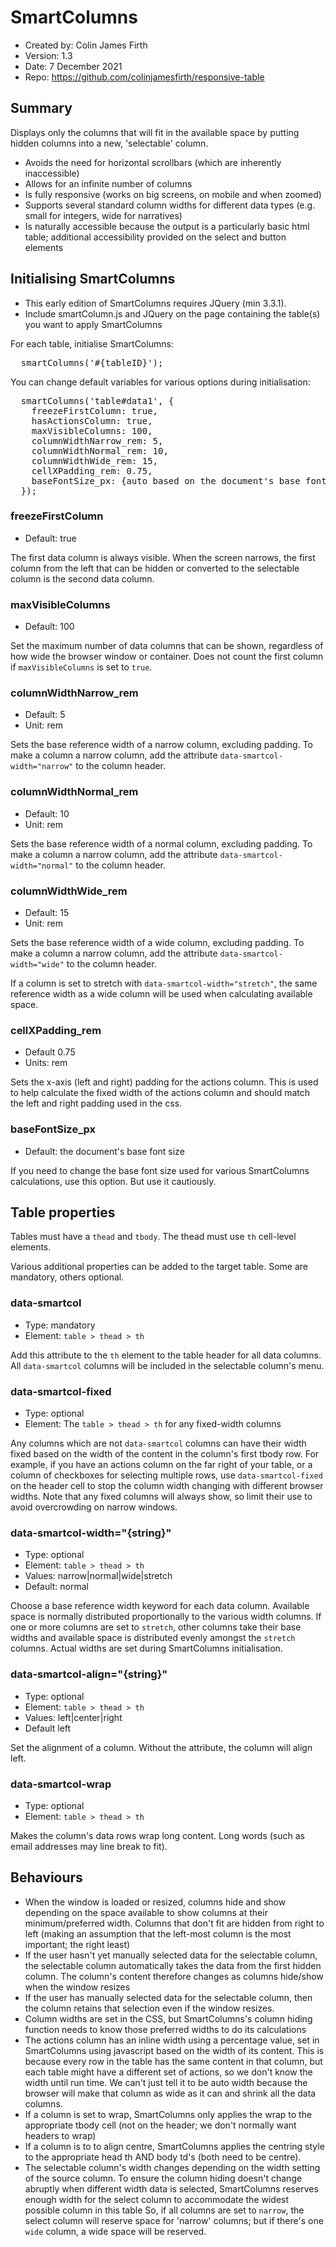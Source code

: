 # SmartColumns

- Created by: Colin James Firth
- Version: 1.3
- Date: 7 December 2021
- Repo: https://github.com/colinjamesfirth/responsive-table


## Summary
Displays only the columns that will fit in the available space by putting hidden columns into a new, 'selectable' column.

- Avoids the need for horizontal scrollbars (which are inherently inaccessible)
- Allows for an infinite number of columns
- Is fully responsive (works on big screens, on mobile and when zoomed)
- Supports several standard column widths for different data types (e.g. small for integers, wide for narratives)
- Is naturally accessible because the output is a particularly basic html table; additional accessibility provided on the select and button elements


## Initialising SmartColumns

- This early edition of SmartColumns requires JQuery (min 3.3.1).
- Include smartColumn.js and JQuery on the page containing the table(s) you want to apply SmartColumns

For each table, initialise SmartColumns:

<pre>
  smartColumns('#{tableID}');
</pre>

You can change default variables for various options during initialisation:

<pre>
  smartColumns('table#data1', {
    freezeFirstColumn: true,
    hasActionsColumn: true,
    maxVisibleColumns: 100,
    columnWidthNarrow_rem: 5,
    columnWidthNormal_rem: 10,
    columnWidthWide_rem: 15,
    cellXPadding_rem: 0.75,
    baseFontSize_px: {auto based on the document's base font size}
  });
</pre>

### freezeFirstColumn
- Default: true

The first data column is always visible. When the screen narrows, the first column from the left that can be hidden or converted to the selectable column is the second data column.

### maxVisibleColumns
- Default: 100

Set the maximum number of data columns that can be shown, regardless of how wide the browser window or container. Does not count the first column if `maxVisibleColumns` is set to `true`.

### columnWidthNarrow_rem
- Default: 5
- Unit: rem

Sets the base reference width of a narrow column, excluding padding. To make a column a narrow column, add the attribute `data-smartcol-width="narrow"` to the column header.

### columnWidthNormal_rem
- Default: 10
- Unit: rem

Sets the base reference width of a normal column, excluding padding. To make a column a narrow column, add the attribute `data-smartcol-width="normal"` to the column header.

### columnWidthWide_rem
- Default: 15
- Unit: rem

Sets the base reference width of a wide column, excluding padding. To make a column a narrow column, add the attribute `data-smartcol-width="wide"` to the column header.

If a column is set to stretch with `data-smartcol-width="stretch"`, the same reference width as a wide column will be used when calculating available space.

### cellXPadding_rem
- Default 0.75
- Units: rem

Sets the x-axis (left and right) padding for the actions column. This is used to help calculate the fixed width of the actions column and should match the left and right padding used in the css.

### baseFontSize_px
- Default: the document's base font size

If you need to change the base font size used for various SmartColumns calculations, use this option. But use it cautiously.


## Table properties

Tables must have a `thead` and `tbody`. The thead must use `th` cell-level elements.

Various additional properties can be added to the target table. Some are mandatory, others optional.

### data-smartcol
- Type: mandatory
- Element: `table > thead > th`

Add this attribute to the `th` element to the table header for all data columns. All `data-smartcol` columns will be included in the selectable column's menu.

### data-smartcol-fixed
- Type: optional
- Element: The `table > thead > th` for any fixed-width columns

Any columns which are not `data-smartcol` columns can have their width fixed based on the width of the content in the column's first tbody row. For example, if you have an actions column on the far right of your table, or a column of checkboxes for selecting multiple rows, use `data-smartcol-fixed` on the header cell to stop the column width changing with different browser widths. Note that any fixed columns will always show, so limit their use to avoid overcrowding on narrow windows.

### data-smartcol-width="{string}"
- Type: optional
- Element: `table > thead > th`
- Values: narrow|normal|wide|stretch
- Default: normal

Choose a base reference width keyword for each data column. Available space is normally distributed proportionally to the various width columns. If one or more columns are set to `stretch`, other columns take their base widths and available space is distributed evenly amongst the `stretch` columns. Actual widths are set during SmartColumns initialisation.

### data-smartcol-align="{string}"
- Type: optional
- Element: `table > thead > th`
- Values: left|center|right
- Default left

Set the alignment of a column. Without the attribute, the column will align left.

### data-smartcol-wrap
- Type: optional
- Element: `table > thead > th`

Makes the column's data rows wrap long content. Long words (such as email addresses may line break to fit).


## Behaviours
- When the window is loaded or resized, columns hide and show depending on the space available to show columns at their minimum/preferred width. Columns that don't fit are hidden from right to left (making an assumption that the left-most column is the most important; the right least)
- If the user hasn't yet manually selected data for the selectable column, the selectable column automatically takes the data from the first hidden column. The column's content therefore changes as columns hide/show when the window resizes
- If the user has manually selected data for the selectable column, then the column retains that selection even if the window resizes.
- Column widths are set in the CSS, but SmartColumns's column hiding function needs to know those preferred widths to do its calculations
- The actions column has an inline width using a percentage value, set in SmartColumns using javascript based on the width of its content. This is because every row in the table has the same content in that column, but each table might have a different set of actions, so we don't know the width until run time. We can't just tell it to be auto width because the browser will  make that column as wide as it can and shrink all the data columns.
- If a column is set to wrap, SmartColumns only applies the wrap to the appropriate tbody cell (not on the header; we don't normally want headers to wrap)
- If a column is to to align centre, SmartColumns applies the centring style to the appropriate head th AND body td's (both need to be centre).
- The selectable column's width changes depending on the width setting of the source column. To ensure the column hiding doesn't change abruptly when different width data is selected, SmartColumns reserves enough width for the select column to accommodate the widest possible column in this table So, if all columns are set to `narrow`, the select column will reserve space for 'narrow' columns; but if there's one `wide` column, a wide space will be reserved.